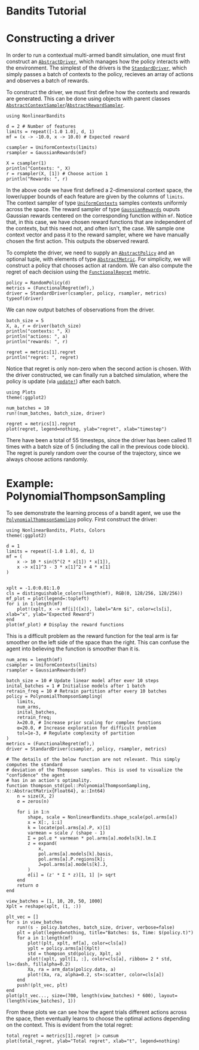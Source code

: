 # Bandits Tutorial

# Constructing a driver

In order to run a contextual multi-armed bandit simulation, one must first construct an
[`AbstractDriver`](@ref), which manages how the policy interacts with the environment. The
simplest of the drivers is the [`StandardDriver`](@ref), which simply passes a batch of
contexts to the policy, recieves an array of actions and observes a batch of rewards.

To construct the driver, we must first define how the contexts and rewards are generated.
This can be done using objects with parent classes
[`AbstractContextSampler`](@ref)/[`AbstractRewardSampler`](@ref).

```@example tutorial
using NonlinearBandits

d = 2 # Number of features
limits = repeat([-1.0 1.0], d, 1)
mf = (x -> -10.0, x -> 10.0) # Expected reward

csampler = UniformContexts(limits)
rsampler = GaussianRewards(mf)

X = csampler(1)
println("Contexts: ", X)
r = rsampler(X, [1]) # Choose action 1
println("Rewards: ", r)
```

In the above code we have first defined a 2-dimensional context space, the lower/upper bounds 
of each feature are given by the columns of `limits`. The context sampler of type
[`UniformContexts`](@ref) samples contexts uniformly across the space. The reward sampler
of type [`GaussianRewards`](@ref) ouputs Gaussian rewards centered on the corresponding function
within `mf`. Notice that, in this case, we have chosen reward functions that are independent of
the contexts, but this need not, and often isn't, the case. We sample one context vector and
pass it to the reward sampler, where we have manually chosen the first action. This outputs
the observed reward.

To complete the driver, we need to supply an [`AbstractPolicy`](@ref) and an optional 
tuple, with elements of type [`AbstractMetric`](@ref). For simplicity, we will construct a policy that
chooses action at random. We can also compute the regret of each decision using the
[`FunctionalRegret`](@ref) metric.

```@example tutorial
policy = RandomPolicy(d)
metrics = (FunctionalRegret(mf),)
driver = StandardDriver(csampler, policy, rsampler, metrics)
typeof(driver)
```

We can now output batches of observations from the driver.

```@example tutorial
batch_size = 5
X, a, r = driver(batch_size)
println("contexts: ", X)
println("actions: ", a)
println("rewards: ", r)

regret = metrics[1].regret
println("regret: ", regret)
```

Notice that regret is only non-zero when the second action is chosen. With the driver
constructed, we can finally run a batched simulation, where the policy is update (via
[`update!`](@ref)) after each batch.

```@example tutorial
using Plots
theme(:ggplot2)

num_batches = 10
run!(num_batches, batch_size, driver)

regret = metrics[1].regret
plot(regret, legend=nothing, ylab="regret", xlab="timestep")
```

There have been a total of 55 timesteps, since the driver has been called 11 times with a
batch size of 5 (including the call in the previous code block). The regret is purely
random over the course of the trajectory, since we always choose actions randomly.

# Example: PolynomialThompsonSampling

To see demonstrate the learning process of a bandit agent, we use the
[`PolynomialThompsonSampling`](@ref) policy. First construct the driver:

```@example poly
using NonlinearBandits, Plots, Colors
theme(:ggplot2)

d = 1
limits = repeat([-1.0 1.0], d, 1)
mf = (
    x -> 10 * sin(5^(2 * x[1]) * x[1]),
    x -> x[1]^3 - 3 * x[1]^2 + 4 * x[1]
)


xplt = -1.0:0.01:1.0
cls = distinguishable_colors(length(mf), RGB(0, 128/256, 128/256))
mf_plot = plot(legend=:topleft)
for i in 1:length(mf)
    plot!(xplt, x -> mf[i]([x]), label="Arm $i", color=cls[i], xlab="x", ylab="Expected Reward")
end
plot(mf_plot) # Display the reward functions
```

This is a difficult problem as the reward function for the teal arm is far smoother on the
left side of the space than the right. This can confuse the agent into believing the function
is smoother than it is.


```@example poly
num_arms = length(mf)
csampler = UniformContexts(limits)
rsampler = GaussianRewards(mf)

batch_size = 10 # Update linear model after ever 10 steps
inital_batches = 1 # Initialise models after 1 batch
retrain_freq = 10 # Retrain partition after every 10 batches
policy = PolynomialThompsonSampling(
    limits, 
    num_arms, 
    inital_batches, 
    retrain_freq;
    λ=20.0, # Increase prior scaling for complex functions
    α=20.0, # Increase exploration for difficult problem
    tol=1e-3, # Regulate complexity of partition
)
metrics = (FunctionalRegret(mf),)
driver = StandardDriver(csampler, policy, rsampler, metrics)

# The details of the below function are not relevant. This simply computes the standard
# deviation of the Thompson samples. This is used to visualize the "confidence" the agent
# has in an action's optimality.
function thompson_std(pol::PolynomialThompsonSampling, X::AbstractMatrix{Float64}, a::Int64)
    n = size(X, 2)
    σ = zeros(n)

    for i in 1:n
        shape, scale = NonlinearBandits.shape_scale(pol.arms[a])
        x = X[:, i:i]
        k = locate(pol.arms[a].P, x)[1]
        varmean = scale / (shape - 1)
        Σ = pol.α * varmean * pol.arms[a].models[k].lm.Σ
        z = expand(
            x,
            pol.arms[a].models[k].basis,
            pol.arms[a].P.regions[k];
            J=pol.arms[a].models[k].J,
        )
        σ[i] = (z' * Σ * z)[1, 1] |> sqrt
    end
    return σ
end

view_batches = [1, 10, 20, 50, 1000]
Xplt = reshape(xplt, (1, :))

plt_vec = []
for s in view_batches
    run!(s - policy.batches, batch_size, driver, verbose=false)
    plt = plot(legend=nothing, title="Batches: $s, Time: $(policy.t)")
    for a in 1:length(mf)
        plot!(plt, xplt, mf[a], color=cls[a])
        yplt = policy.arms[a](Xplt)
        std = thompson_std(policy, Xplt, a)
        plot!(xplt, yplt[1, :], color=cls[a], ribbon= 2 * std, ls=:dash, fillalpha=0.2)
        Xa, ra = arm_data(policy.data, a)
        plot!(Xa, ra, alpha=0.2, st=:scatter, color=cls[a])
    end
    push!(plt_vec, plt)
end
plot(plt_vec..., size=(700, length(view_batches) * 600), layout=(length(view_batches), 1))
```

From these plots we can see how the agent trials different actions across the space, then
eventually learns to choose the optimal actions depending on the context. This is evident
from the total regret:

```@example poly
total_regret = metrics[1].regret |> cumsum
plot(total_regret, ylab="Total regret", xlab="t", legend=nothing)
```
